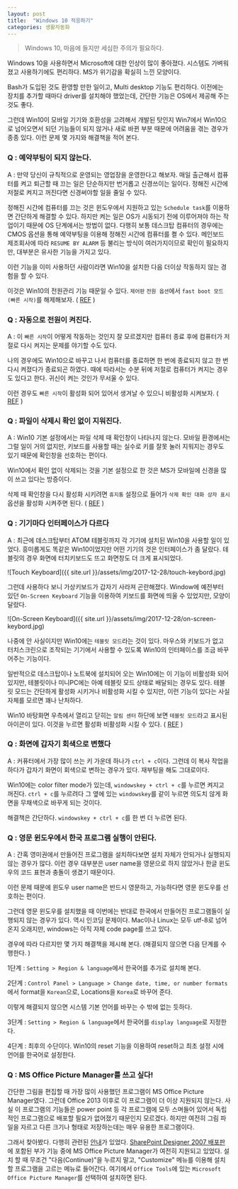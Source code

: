```yaml
---
layout: post
title:  "Windows 10 적응하기"
categories: 생활자동화
---
```



> Windows 10, 마음에 들지만 세심한 주의가 필요하다. 

Windows 10을 사용하면서 Microsoft에 대한 인상이 많이 좋아졌다. 시스템도 가벼워졌고 사용하기에도 편리하다. MS가 위기감을 확실히 느낀 모양이다. 

Bash가 도입된 것도 환영할 만한 일이고, Multi desktop 기능도 편리하다. 이전에는 장치를 추가할 때마다 driver를 설치해야 했었는데, 간단한 기능은 OS에서 제공해 주는 것도 좋다. 

그런데 Win10이 모바일 기기와 호환성을 고려해서 개발된 탓인지 Win7에서 Win10으로 넘어오면서 되던 기능들이 되지 않거나 새로 바뀐 부분 때문에 어려움을 겪는 경우가 종종 있다. 이런 문제 몇 가지와 해결책을 적어 본다. 



### Q : 예약부팅이 되지 않는다.

A : 만약 당신이 규칙적으로 운영되는 영업장을 운영한다고 해보자. 매일 출근해서 컴퓨터를 켜고 퇴근할 때 끄는 일은 단순하지만 번거롭고 신경쓰이는 일이다. 정해진 시간에 저절로 켜지고 꺼진다면 신경써야할 일을 줄일 수 있다. 

정해진 시간에 컴퓨터를 끄는 것은 윈도우에서 지원하고 있는 `Schedule task`를 이용하면 간단하게 해결할 수 있다. 하지만 켜는 일은 OS가 시동되기 전에 이루어져야 하는 작업이기 때문에 OS 단계에서는 방법이 없다. 다행히 보통 데스크탑 컴퓨터의 경우에는 CMOS 옵션을 통해 예약부팅을 이용해 정해진 시간에 컴퓨터를 켤 수 있다.  메인보드 제조회사에 따라 `RESUME BY ALARM` 등 불리는 방식이 여러가지이므로 확인이 필요하지만, 대부분은 유사한 기능을 가지고 있다. 

이런 기능을 이미 사용하던 사람이라면 Win10을 설치한 다음 더이상 작동하지 않는 경험을 할 수 있다. 

이것은 Win10의 전원관리 기능 때문일 수 있다. `제어판` `전원 옵션`에서 `fast boot 모드 (빠른 시작)`를 해제해보자. ( [REF](https://goo.gl/cm3qRg) )



### Q : 자동으로 전원이 켜진다.

A : 이 `빠른 시작`이 어떻게 작동하는 것인지 잘 모르겠지만 컴퓨터 종료 후에 컴퓨터가 저절로 다시 켜지는 문제를 야기할 수도 있다. 

나의 경우에도 Win10으로 바꾸고 나서 컴퓨터를 종료하면 한 번에 종료되지 않고 한 번 다시 켜졌다가 종료되곤 하였다. 때에 따라서는 수분 뒤에 저절로 컴퓨터가 켜지는 경우도 있다고 한다. 귀신이 켜는 것인가 무서울 수 있다. 

이런 경우도 `빠른 시작`이 활성화 되어 있어서 생겨날 수 있으니 비활성화 시켜보자. ( [REF](https://goo.gl/ZwrVdJ) )



### Q : 파일이 삭제시 확인 없이 지워진다.

A :  Win10 기본 설정에서는 파일 삭제 때 확인창이 나타나지 않는다. 모바일 환경에서는 그럴 일이 거의 없지만, 키보드를 사용할 때는 실수로 키를 잘못 눌러 지워지는 경우도 있기 때문에 확인창을 선호하는 편이다. 

Win10에서 확인 없이 삭제되는 것을 기본 설정으로 한 것은 MS가 모바일에 신경을 많이 쓰고 있다는 방증이다. 

삭제 때 확인창을 다시 활성화 시키려면 `휴지통` 설정으로 들어가 `삭제 확인 대화 상자 표시` 옵션을 활성화 시켜주면 된다. ( [REF](https://goo.gl/ZDbzMb) )



### Q : 기기마다 인터페이스가 다르다

A : 최근에 데스크탑부터 ATOM 테블릿까지 각 기기에 설치된 Win10을 사용할 일이 있었다. 흥미롭게도 똑같은 Win10이었지만 어떤 기기의 것은 인터페이스가 좀 달랐다. 테블릿의 경우 화면에 터치키보드도 뜨고 화면창도 더 크게 표시되었다. 

![Touch Keyboard]({{ site.url }}/assets/img/2017-12-28/touch-keybord.jpg)

그런데 사용하다 보니 가상키보드가 갑자기 사라져 곤란해졌다. Window에 예전부터 있던  `On-Screen Keyboard` 기능을 이용하여 키보드를 화면에 띄울 수 있었지만, 모양이 달랐다. 

![On-Screen Keyboard]({{ site.url }}/assets/img/2017-12-28/on-screen-keybord.jpg)

나중에 안 사실이지만 Win10에는 `테블릿 모드`라는 것이 있다. 마우스와 키보드가 없고 터치스크린으로 조작되는 기기에서 사용할 수 있도록 Win10의 인터페이스를 조금 바꾸어주는 기능이다. 

일반적으로 데스크탑이나 노트북에 설치되어 오는 Win10에는 이 기능이 비활성화 되어 있지만, 테블릿이나 미니PC에는 아예 테블릿 모드 상태로 배달되는 경우도 있다. 테블릿 모드는 간단하게 활성화 시키거나 비활성화 시킬 수 있지만, 이런 기능이 있다는 사실 자체를 모르면 꽤나 난처하다. 

Win10 바탕화면 우측에서 열리고 닫히는  `알림 센터` 하단에 보면 `테블릿 모드`라고 표시된 아이콘이 있다. 이것을 누르면 활성화 비활성화 시킬 수 있다. ( [REF](http://chunchu.tistory.com/939) )


### Q : 화면에 갑자기 회색으로 변했다


A : 커퓨터에서 가장 많이 쓰는 키 가운데 하나가 `ctrl + c`이다. 그런데 이 복사 작업을 하다가 갑자기 화면이 회색으로 변하는 경우가 있다. 재부팅을 해도 그대로이다. 

Win10에는 color filter mode가 있는데, `windowskey + ctrl + c`를 누르면 켜지고 꺼진다. `ctrl + c`를 누르려다 그 옆에 있는 `windowskey`를 같이 누르면 의도치 않게 화면을 무채색으로 바꾸게 되는 것이다. 

해결책은 간단하다. `windowskey + ctrl + c`를 한 번 더 누르면 된다. 



### Q : 영문 윈도우에서 한국 프로그램 실행이 안된다. 

A : 간혹 영미권에서 만들어진 프로그램을 설치하다보면 설치 자체가 안되거나 실행되지 않는 경우가 많다. 이런 경우 대부분은 user name을 영문으로 하지 않았거나 한글 윈도우의 코드 표현과 충돌이 생겼기 때문이다. 

이런 문제 때문에 윈도우 user name은 반드시 영문하고, 가능하다면 영문 윈도우를 선호하는 편이다. 

그런데 영문 윈도우를 설치했을 때 이번에는 반대로 한국에서 만들어진 프로그램들이 실행되지 않는 경우가 있다. 역시 인코딩 문제이다. Mac이나 Linux는 모두 utf-8로 넘어온지 오래지만, windows는 아직 자체 code page를 쓰고 있다. 

경우에 따라 다르지만 몇 가지 해결책을 제시해 본다. (해결되지 않으면 다음 단계를 수행한다. )

1단계 : `Setting > Region & language`에서 한국어를 추가로 설치해 본다.

2단계 : `Control Panel > Language > Change date, time, or number formats`에서 format을 `Korean`으로, Locations을 `Korea`로 바꾸어 준다. 

이렇게 해결되지 않으면 시스템 기본 언어를 바꾸는 수 밖에 없는 듯하다. 

3단계 : `Setting > Region & language`에서 한국어를 `display language`로 지정한다. 

4단계 : 최후의 수단이다. Win10의 reset 기능을 이용하여 reset하고 최초 설정 시에 언어를 한국어로 설정한다. 



### Q : MS Office Picture Manager를 쓰고 싶다!

간단한 그림을 편집할 때 가장 많이 사용했던 프로그램이 MS Office Picture Manager였다. 그런데 Office 2013 이후로 이 프로그램이 더 이상 지원되지 않는다. 사실 이 프로그램의 기능들은 power point 등 각 프로그램에 모두 스며들어 있어서 독립적인 프로그램으로 배포할 필요가 없어졌기 때문인지 모르겠다. 하지만 여전히 그림 파일을 자르고 다른 크기나 형태로 저장하는데는 매우 유용한 프로그램이다. 

그래서 찾아봤다. 다행히 관련된 [안내](https://support.office.com/en-us/article/where-is-picture-manager-58837c3e-34db-4904-95e8-4eca7b7c5730)가 있었다. [SharePoint Designer 2007 배포판](https://www.microsoft.com/en-us/download/details.aspx?id=21581)에 포함된 부가 기능 중에 MS Office Picture Manager가 여전히 지원되고 있었다. 설치 할 때 무조건 "다음(Continue)"을 누르지 말고, "Customize" 메뉴를 이용해 설치할 프로그램을 고르는 메뉴로 들어간다. 여기에서 `Office Tools`에 있는 `Microsoft Office Picture Manager`를 선택하여 설치하면 된다. 